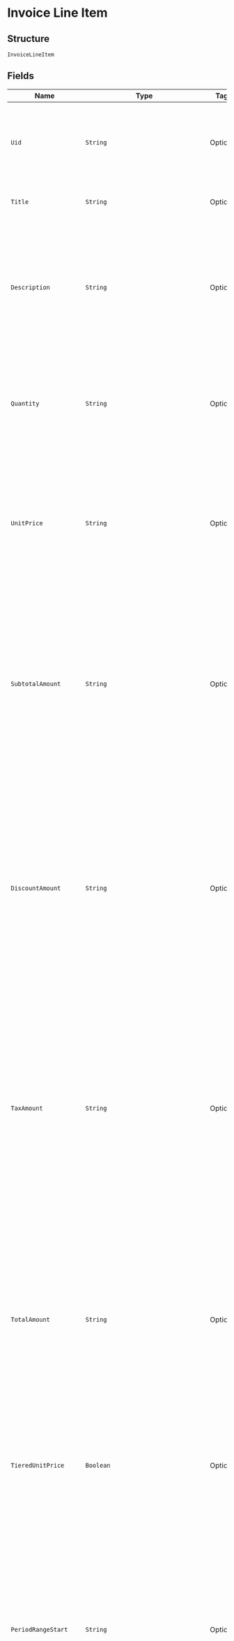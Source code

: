 
# Invoice Line Item

## Structure

`InvoiceLineItem`

## Fields

| Name | Type | Tags | Description | Getter | Setter |
|  --- | --- | --- | --- | --- | --- |
| `Uid` | `String` | Optional | Unique identifier for the line item.  Useful when cross-referencing the line against individual discounts in the `discounts` or `taxes` lists. | String getUid() | setUid(String uid) |
| `Title` | `String` | Optional | A short descriptor for the charge or item represented by this line. | String getTitle() | setTitle(String title) |
| `Description` | `String` | Optional | Detailed description for the charge or item represented by this line.  May include proration details in plain text.<br><br>Note: this string may contain line breaks that are hints for the best display format on the invoice. | String getDescription() | setDescription(String description) |
| `Quantity` | `String` | Optional | The quantity or count of units billed by the line item.<br><br>This is a decimal number represented as a string. (See "About Decimal Numbers".) | String getQuantity() | setQuantity(String quantity) |
| `UnitPrice` | `String` | Optional | The price per unit for the line item.<br><br>When tiered pricing was used (i.e. not every unit was actually priced at the same price) this will be the blended average cost per unit and the `tiered_unit_price` field will be set to `true`. | String getUnitPrice() | setUnitPrice(String unitPrice) |
| `SubtotalAmount` | `String` | Optional | The line subtotal, generally calculated as `quantity * unit_price`. This is the canonical amount of record for the line - when rounding differences are in play, `subtotal_amount` takes precedence over the value derived from `quantity * unit_price` (which may not have the proper precision to exactly equal this amount). | String getSubtotalAmount() | setSubtotalAmount(String subtotalAmount) |
| `DiscountAmount` | `String` | Optional | The approximate discount applied to just this line.<br><br>The value is approximated in cases where rounding errors make it difficult to apportion exactly a total discount among many lines. Several lines may have been summed prior to applying the discount to arrive at `discount_amount` for the invoice - backing that out to the discount on a single line may introduce rounding or precision errors. | String getDiscountAmount() | setDiscountAmount(String discountAmount) |
| `TaxAmount` | `String` | Optional | The approximate tax applied to just this line.<br><br>The value is approximated in cases where rounding errors make it difficult to apportion exactly a total tax among many lines. Several lines may have been summed prior to applying the tax rate to arrive at `tax_amount` for the invoice - backing that out to the tax on a single line may introduce rounding or precision errors. | String getTaxAmount() | setTaxAmount(String taxAmount) |
| `TotalAmount` | `String` | Optional | The non-canonical total amount for the line.<br><br>`subtotal_amount` is the canonical amount for a line. The invoice `total_amount` is derived from the sum of the line `subtotal_amount`s and discounts or taxes applied thereafter.  Therefore, due to rounding or precision errors, the sum of line `total_amount`s may not equal the invoice `total_amount`. | String getTotalAmount() | setTotalAmount(String totalAmount) |
| `TieredUnitPrice` | `Boolean` | Optional | When `true`, indicates that the actual pricing scheme for the line was tiered, so the `unit_price` shown is the blended average for all units. | Boolean getTieredUnitPrice() | setTieredUnitPrice(Boolean tieredUnitPrice) |
| `PeriodRangeStart` | `String` | Optional | Start date for the period covered by this line. The format is `"YYYY-MM-DD"`.<br><br>* For periodic charges paid in advance, this date will match the billing date, and the end date will be in the future.<br>* For periodic charges paid in arrears (e.g. metered charges), this date will be the date of the previous billing, and the end date will be the current billing date.<br>* For non-periodic charges, this date and the end date will match. | String getPeriodRangeStart() | setPeriodRangeStart(String periodRangeStart) |
| `PeriodRangeEnd` | `String` | Optional | End date for the period covered by this line. The format is `"YYYY-MM-DD"`.<br><br>* For periodic charges paid in advance, this date will match the next (future) billing date.<br>* For periodic charges paid in arrears (e.g. metered charges), this date will be the date of the current billing date.<br>* For non-periodic charges, this date and the start date will match. | String getPeriodRangeEnd() | setPeriodRangeEnd(String periodRangeEnd) |
| `TransactionId` | `Integer` | Optional | - | Integer getTransactionId() | setTransactionId(Integer transactionId) |
| `ProductId` | `Integer` | Optional | The ID of the product subscribed when the charge was made.<br><br>This may be set even for component charges, so true product-only (non-component) charges will also have a nil `component_id`. | Integer getProductId() | setProductId(Integer productId) |
| `ProductVersion` | `Integer` | Optional | The version of the product subscribed when the charge was made. | Integer getProductVersion() | setProductVersion(Integer productVersion) |
| `ComponentId` | `Integer` | Optional | The ID of the component being billed. Will be `nil` for non-component charges. | Integer getComponentId() | setComponentId(Integer componentId) |
| `PricePointId` | `Integer` | Optional | The price point ID of the component being billed. Will be `nil` for non-component charges. | Integer getPricePointId() | setPricePointId(Integer pricePointId) |
| `Hide` | `Boolean` | Optional | - | Boolean getHide() | setHide(Boolean hide) |
| `ComponentCostData` | [`InvoiceLineItemComponentCostData2`](../../doc/models/containers/invoice-line-item-component-cost-data-2.md) | Optional | This is a container for one-of cases. | InvoiceLineItemComponentCostData2 getComponentCostData() | setComponentCostData(InvoiceLineItemComponentCostData2 componentCostData) |
| `ProductPricePointId` | `Integer` | Optional | The price point ID of the line item's product | Integer getProductPricePointId() | setProductPricePointId(Integer productPricePointId) |
| `CustomItem` | `Boolean` | Optional | - | Boolean getCustomItem() | setCustomItem(Boolean customItem) |

## Example (as JSON)

```json
{
  "uid": "uid4",
  "title": "title0",
  "description": "description4",
  "quantity": "quantity0",
  "unit_price": "unit_price2"
}
```

